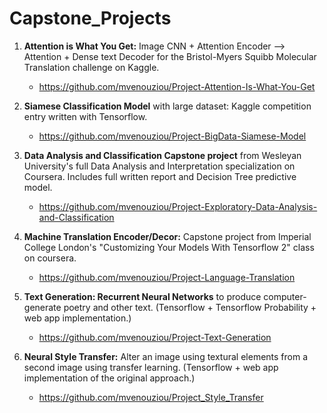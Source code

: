 # Capstone_Projects

 1. **Attention is What You Get:** Image CNN + Attention Encoder --> Attention + Dense text Decoder for the Bristol-Myers Squibb Molecular Translation challenge on Kaggle.
    - https://github.com/mvenouziou/Project-Attention-Is-What-You-Get

 2. **Siamese Classification Model** with large dataset: Kaggle competition entry written with Tensorflow.
    - https://github.com/mvenouziou/Project-BigData-Siamese-Model

 3. **Data Analysis and Classification Capstone project** from Wesleyan University's full Data Analysis and Interpretation specialization on Coursera. Includes full written report and Decision Tree predictive model.
    - https://github.com/mvenouziou/Project-Exploratory-Data-Analysis-and-Classification

 4. **Machine Translation Encoder/Decor:** Capstone project from Imperial College London's "Customizing Your Models With Tensorflow 2" class on coursera.
    - https://github.com/mvenouziou/Project-Language-Translation
 
 5. **Text Generation: Recurrent Neural Networks** to produce computer-generate poetry and other text. (Tensorflow + Tensorflow Probability + web app implementation.)
    - https://github.com/mvenouziou/Project-Text-Generation

 6. **Neural Style Transfer:** Alter an image using textural elements from a second image using transfer learning. (Tensorflow + web app implementation of the original approach.)
    - https://github.com/mvenouziou/Project_Style_Transfer
